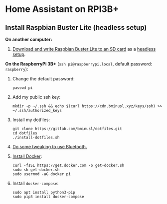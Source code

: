 # Home Assistant on RPI3B+

## Install Raspbian Buster Lite (headless setup)

**On another computer:**

1. [Download and write Raspbian Buster Lite to an SD card](https://www.raspberrypi.org/documentation/installation/installing-images/) as a [headless setup](https://www.raspberrypi.org/documentation/configuration/wireless/headless.md).

**On the RaspberryPi 3B+** (`ssh pi@raspberrypi.local`, default password: `raspberry`):

1. Change the default password:

   ```
   passwd pi
   ```

2. Add my public ssh key:

   ```
   mkdir -p ~/.ssh && echo $(curl https://cdn.bminusl.xyz/keys/ssh) >> ~/.ssh/authorized_keys
   ```

3. Install my dotfiles:

   ```
   git clone https://gitlab.com/bminusl/dotfiles.git
   cd dotfiles
   ./install-dotfiles.sh
   ```

4. [Do some tweaking to use Bluetooth.](https://sigmdel.ca/michel/ha/rpi/bluetooth_n_buster_01_en.html)

5. [Install Docker](https://docs.docker.com/install/linux/docker-ce/debian/#install-using-the-convenience-script):

   ```
   curl -fsSL https://get.docker.com -o get-docker.sh
   sudo sh get-docker.sh
   sudo usermod -aG docker pi
   ```

6. Install `docker-compose`:

   ```
   sudo apt install python3-pip
   sudo pip3 install docker-compose
   ```
